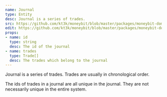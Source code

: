 ```yaml
---
name: Journal
type: Entity
desc: Journal is a series of trades.
src: https://github.com/kt3k/moneybit/blob/master/packages/moneybit-domain/journal.js
edit: https://github.com/kt3k/moneybit/blob/master/packages/moneybit-domain/journal.md
props:
- name: id
  type: string
  desc: The id of the journal
- name: trades
  type: Trade[]
  desc: The trades which belong to the journal
---
```


Journal is a series of trades. Trades are usually in chronological order.

The ids of trades in a journal are all unique in the journal. They are not necessarily unique in the entire system.
